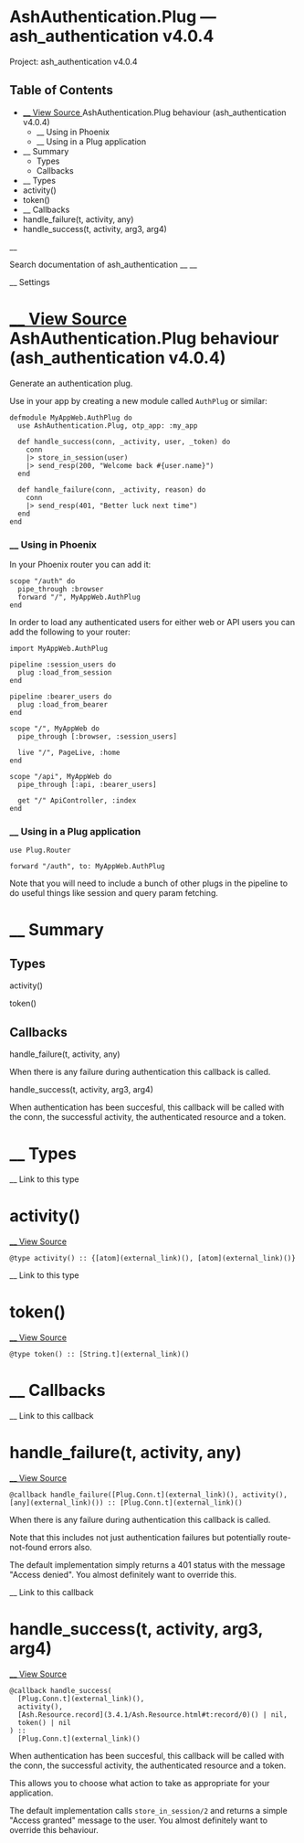 # AshAuthentication.Plug — ash_authentication v4.0.4

Project: ash_authentication v4.0.4

## Table of Contents

- [ __ View Source ](external_link) AshAuthentication.Plug behaviour (ash_authentication v4.0.4)
    - __ Using in Phoenix
    - __ Using in a Plug application
- __ Summary
  - Types
  - Callbacks
- __ Types
- activity()
- token()
- __ Callbacks
- handle_failure(t, activity, any)
- handle_success(t, activity, arg3, arg4)

__

Search documentation of ash_authentication __ __

__ Settings

#  [ __ View Source ](external_link) AshAuthentication.Plug behaviour (ash_authentication v4.0.4)

Generate an authentication plug.

Use in your app by creating a new module called `AuthPlug` or similar:
    
    
    defmodule MyAppWeb.AuthPlug do
      use AshAuthentication.Plug, otp_app: :my_app
    
      def handle_success(conn, _activity, user, _token) do
        conn
        |> store_in_session(user)
        |> send_resp(200, "Welcome back #{user.name}")
      end
    
      def handle_failure(conn, _activity, reason) do
        conn
        |> send_resp(401, "Better luck next time")
      end
    end

###  __ Using in Phoenix

In your Phoenix router you can add it:
    
    
    scope "/auth" do
      pipe_through :browser
      forward "/", MyAppWeb.AuthPlug
    end

In order to load any authenticated users for either web or API users you can add the following to your router:
    
    
    import MyAppWeb.AuthPlug
    
    pipeline :session_users do
      plug :load_from_session
    end
    
    pipeline :bearer_users do
      plug :load_from_bearer
    end
    
    scope "/", MyAppWeb do
      pipe_through [:browser, :session_users]
    
      live "/", PageLive, :home
    end
    
    scope "/api", MyAppWeb do
      pipe_through [:api, :bearer_users]
    
      get "/" ApiController, :index
    end

###  __ Using in a Plug application
    
    
    use Plug.Router
    
    forward "/auth", to: MyAppWeb.AuthPlug

Note that you will need to include a bunch of other plugs in the pipeline to do useful things like session and query param fetching.

#  __ Summary

##  Types

activity()

token()

##  Callbacks

handle_failure(t, activity, any)

When there is any failure during authentication this callback is called.

handle_success(t, activity, arg3, arg4)

When authentication has been succesful, this callback will be called with the conn, the successful activity, the authenticated resource and a token.

#  __ Types

__ Link to this type

# activity()

[ __ View Source ](external_link)
    
    
    @type activity() :: {[atom](external_link)(), [atom](external_link)()}

__ Link to this type

# token()

[ __ View Source ](external_link)
    
    
    @type token() :: [String.t](external_link)()

#  __ Callbacks

__ Link to this callback

# handle_failure(t, activity, any)

[ __ View Source ](external_link)
    
    
    @callback handle_failure([Plug.Conn.t](external_link)(), activity(), [any](external_link)()) :: [Plug.Conn.t](external_link)()

When there is any failure during authentication this callback is called.

Note that this includes not just authentication failures but potentially route-not-found errors also.

The default implementation simply returns a 401 status with the message "Access denied". You almost definitely want to override this.

__ Link to this callback

# handle_success(t, activity, arg3, arg4)

[ __ View Source ](external_link)
    
    
    @callback handle_success(
      [Plug.Conn.t](external_link)(),
      activity(),
      [Ash.Resource.record](3.4.1/Ash.Resource.html#t:record/0)() | nil,
      token() | nil
    ) ::
      [Plug.Conn.t](external_link)()

When authentication has been succesful, this callback will be called with the conn, the successful activity, the authenticated resource and a token.

This allows you to choose what action to take as appropriate for your application.

The default implementation calls `store_in_session/2` and returns a simple "Access granted" message to the user. You almost definitely want to override this behaviour.
